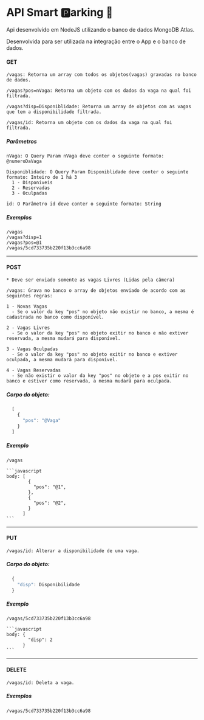 # API Smart :parking:arking :car:
Api desenvolvido em NodeJS utilizando o banco de dados MongoDB Atlas.

Desenvolvida para ser utilizada na integração entre o App e o banco de dados.


  ####  GET

    /vagas: Retorna um array com todos os objetos(vagas) gravadas no banco de dados.

    /vagas?pos=nVaga: Retorna um objeto com os dados da vaga na qual foi filtrada.
    
    /vagas?disp=Disponiblidade: Retorna um array de objetos com as vagas que tem a disponibilidade filtrada.
    
    /vagas/id: Retorna um objeto com os dados da vaga na qual foi filtrada.

##### Parâmetros
    nVaga: O Query Param nVaga deve conter o seguinte formato: @numeroDaVaga
    
    Disponiblidade: O Query Param Disponiblidade deve conter o seguinte formato: Inteiro de 1 há 3
      1 - Disponiveis
      2 - Reservadas
      3 - Oculpadas

    id: O Parâmetro id deve conter o seguinte formato: String
    
##### Exemplos
    /vagas
    /vagas?disp=1
    /vagas?pos=@1
    /vagas/5cd733735b220f13b3cc6a98 
---

  ####  POST

    * Deve ser enviado somente as vagas Livres (Lidas pela câmera)
    
    /vagas: Grava no banco o array de objetos enviado de acordo com as seguintes regras:
    
    1 - Novas Vagas
      - Se o valor da key "pos" no objeto não existir no banco, a mesma é cadastrada no banco como disponível.
      
    2 - Vagas Livres
      - Se o valor da key "pos" no objeto exitir no banco e não extiver reservada, a mesma mudará para disponível.
      
    3 - Vagas Oculpadas
      - Se o valor da key "pos" no objeto exitir no banco e extiver oculpada, a mesma mudará para disponível.
      
    4 - Vagas Reservadas
      - Se não existir o valor da key "pos" no objeto e a pos exitir no banco e estiver como reservada, a mesma mudará para oculpada.
      
    

  ##### Corpo do objeto:

  ```javascript
    [
      {
        "pos": "@Vaga"
      }
    ]
  ```
  
##### Exemplo
    /vagas
    
    ```javascript
    body: [
            {
              "pos": "@1",
            },
            {
              "pos": "@2",
            }
          ]
    ```
---

  ####  PUT
  
    /vagas/id: Alterar a disponibilidade de uma vaga.
    
 ##### Corpo do objeto:

  ```javascript
    {
      "disp": Disponibilidade
    }
  ```
  
##### Exemplo
    /vagas/5cd733735b220f13b3cc6a98
    
    ```javascript
    body: {
            "disp": 2
          }
    ```
---

  ####  DELETE
  
    /vagas/id: Deleta a vaga.
    
 
##### Exemplos
    /vagas/5cd733735b220f13b3cc6a98

